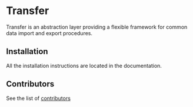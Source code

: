 Transfer
========

Transfer is an abstraction layer providing a flexible framework for common data import and export procedures.

Installation
------------

All the installation instructions are located in the documentation.

Contributors
------------

See the list of [contributors](CONTRIBUTORS.md)
